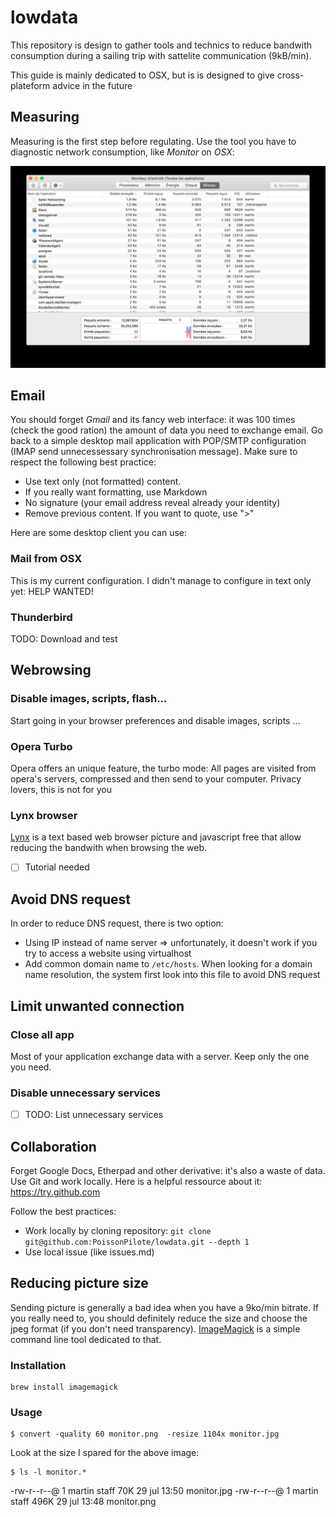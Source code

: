 # lowdata

This repository is design to gather tools and technics to reduce bandwith consumption during a sailing trip with sattelite communication (9kB/min).

This guide is mainly dedicated to OSX, but is is designed to give cross-plateform advice in the future

## Measuring

Measuring is the first step before regulating. Use the tool you have to diagnostic network consumption, like *Monitor* on *OSX*:

![](monitor.jpg)

## Email

You should forget *Gmail* and its fancy web interface: it was 100 times (check the good ration) the amount of data you need to exchange email. Go back to a simple desktop mail application with POP/SMTP configuration (IMAP send unnecessessary synchronisation message). Make sure to respect the following best practice:

- Use text only (not formatted) content.
- If you really want formatting, use Markdown
- No signature (your email address reveal already your identity)
- Remove previous content. If you want to quote, use ">"


Here are some desktop client you can use:
### Mail from OSX

This is my current configuration. I didn't manage to configure in text only yet: HELP WANTED!

### Thunderbird

TODO: Download and test

## Webrowsing

### Disable images, scripts, flash...

Start going in your browser preferences and disable images, scripts ...

### Opera Turbo

Opera offers an unique feature, the turbo mode: All pages are visited from opera's servers, compressed and then send to your computer. Privacy lovers, this is not for you
 
### Lynx browser

[Lynx](http://lynx.browser.org) is a text based web browser picture and javascript free that allow reducing the bandwith when browsing the web.

- [ ] Tutorial needed


## Avoid DNS request

In order to reduce DNS request, there is two option:

- Using IP instead of name server => unfortunately, it doesn't work if you try to access a website using virtualhost
- Add common domain name to `/etc/hosts`. When looking for a domain name resolution, the system first look into this file to avoid DNS request

## Limit unwanted connection

### Close all app

Most of your application exchange data with a server. Keep only the one you need.

### Disable unnecessary services

- [ ] TODO: List unnecessary services

## Collaboration

Forget Google Docs, Etherpad and other derivative: it's also a waste of data. Use Git and work locally. Here is a helpful ressource about it: https://try.github.com

Follow the best practices:

- Work locally by cloning repository: `git clone git@github.com:PoissonPilote/lowdata.git --depth 1`
- Use local issue (like issues.md)

## Reducing picture size

Sending picture is generally a bad idea when you have a 9ko/min bitrate. If you really need to, you should definitely reduce the size and choose the jpeg format (if you don't need transparency). [ImageMagick](https://www.imagemagick.org) is a simple command line tool dedicated to that.

### Installation

    brew install imagemagick

### Usage

    $ convert -quality 60 monitor.png  -resize 1104x monitor.jpg

Look at the size I spared for the above image:

    $ ls -l monitor.*
-rw-r--r--@ 1 martin  staff    70K 29 jul 13:50 monitor.jpg
-rw-r--r--@ 1 martin  staff   496K 29 jul 13:48 monitor.png
